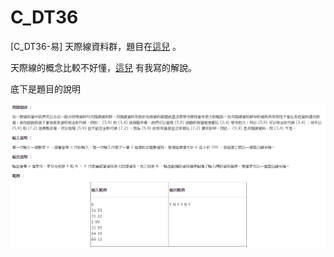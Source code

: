 # C_DT36
[C_DT36-易] 天際線資料群，題目在[這兒](http://e-tutor.itsa.org.tw/e-Tutor/mod/programming/view.php?id=20861) 。

天際線的概念比較不好懂，[這兒](http://justimchung.blogspot.tw/2016/12/blog-post_15.html) 有我寫的解說。

底下是題目的說明

![image](https://github.com/justimchung/C_DT36/blob/master/C_DT36.png)
